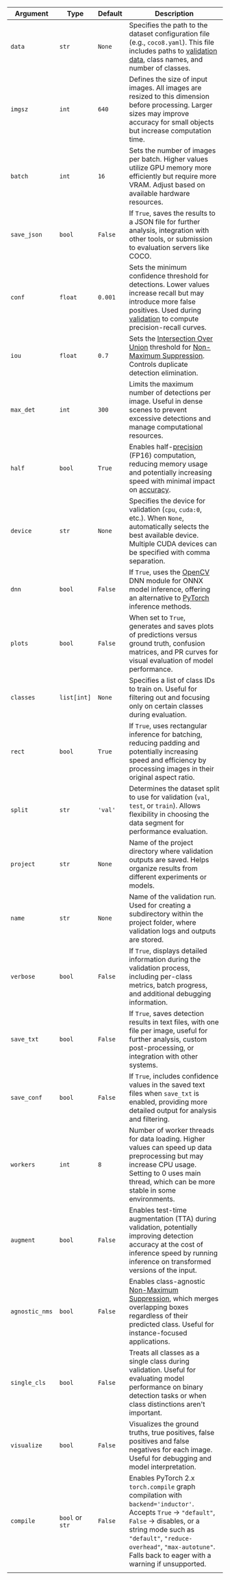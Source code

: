 | Argument       | Type            | Default | Description                                                                                                                                                                                                                                                        |
| -------------- | --------------- | ------- | ------------------------------------------------------------------------------------------------------------------------------------------------------------------------------------------------------------------------------------------------------------------ |
| `data`         | `str`           | `None`  | Specifies the path to the dataset configuration file (e.g., `coco8.yaml`). This file includes paths to [validation data](https://www.ultralytics.com/glossary/validation-data), class names, and number of classes.                                                |
| `imgsz`        | `int`           | `640`   | Defines the size of input images. All images are resized to this dimension before processing. Larger sizes may improve accuracy for small objects but increase computation time.                                                                                   |
| `batch`        | `int`           | `16`    | Sets the number of images per batch. Higher values utilize GPU memory more efficiently but require more VRAM. Adjust based on available hardware resources.                                                                                                        |
| `save_json`    | `bool`          | `False` | If `True`, saves the results to a JSON file for further analysis, integration with other tools, or submission to evaluation servers like COCO.                                                                                                                     |
| `conf`         | `float`         | `0.001` | Sets the minimum confidence threshold for detections. Lower values increase recall but may introduce more false positives. Used during [validation](https://docs.ultralytics.com/modes/val/) to compute precision-recall curves.                                   |
| `iou`          | `float`         | `0.7`   | Sets the [Intersection Over Union](https://www.ultralytics.com/glossary/intersection-over-union-iou) threshold for [Non-Maximum Suppression](https://www.ultralytics.com/glossary/non-maximum-suppression-nms). Controls duplicate detection elimination.          |
| `max_det`      | `int`           | `300`   | Limits the maximum number of detections per image. Useful in dense scenes to prevent excessive detections and manage computational resources.                                                                                                                      |
| `half`         | `bool`          | `True`  | Enables half-[precision](https://www.ultralytics.com/glossary/precision) (FP16) computation, reducing memory usage and potentially increasing speed with minimal impact on [accuracy](https://www.ultralytics.com/glossary/accuracy).                              |
| `device`       | `str`           | `None`  | Specifies the device for validation (`cpu`, `cuda:0`, etc.). When `None`, automatically selects the best available device. Multiple CUDA devices can be specified with comma separation.                                                                           |
| `dnn`          | `bool`          | `False` | If `True`, uses the [OpenCV](https://www.ultralytics.com/glossary/opencv) DNN module for ONNX model inference, offering an alternative to [PyTorch](https://www.ultralytics.com/glossary/pytorch) inference methods.                                               |
| `plots`        | `bool`          | `False` | When set to `True`, generates and saves plots of predictions versus ground truth, confusion matrices, and PR curves for visual evaluation of model performance.                                                                                                    |
| `classes`      | `list[int]`     | `None`  | Specifies a list of class IDs to train on. Useful for filtering out and focusing only on certain classes during evaluation.                                                                                                                                        |
| `rect`         | `bool`          | `True`  | If `True`, uses rectangular inference for batching, reducing padding and potentially increasing speed and efficiency by processing images in their original aspect ratio.                                                                                          |
| `split`        | `str`           | `'val'` | Determines the dataset split to use for validation (`val`, `test`, or `train`). Allows flexibility in choosing the data segment for performance evaluation.                                                                                                        |
| `project`      | `str`           | `None`  | Name of the project directory where validation outputs are saved. Helps organize results from different experiments or models.                                                                                                                                     |
| `name`         | `str`           | `None`  | Name of the validation run. Used for creating a subdirectory within the project folder, where validation logs and outputs are stored.                                                                                                                              |
| `verbose`      | `bool`          | `False` | If `True`, displays detailed information during the validation process, including per-class metrics, batch progress, and additional debugging information.                                                                                                         |
| `save_txt`     | `bool`          | `False` | If `True`, saves detection results in text files, with one file per image, useful for further analysis, custom post-processing, or integration with other systems.                                                                                                 |
| `save_conf`    | `bool`          | `False` | If `True`, includes confidence values in the saved text files when `save_txt` is enabled, providing more detailed output for analysis and filtering.                                                                                                               |
| `workers`      | `int`           | `8`     | Number of worker threads for data loading. Higher values can speed up data preprocessing but may increase CPU usage. Setting to 0 uses main thread, which can be more stable in some environments.                                                                 |
| `augment`      | `bool`          | `False` | Enables test-time augmentation (TTA) during validation, potentially improving detection accuracy at the cost of inference speed by running inference on transformed versions of the input.                                                                         |
| `agnostic_nms` | `bool`          | `False` | Enables class-agnostic [Non-Maximum Suppression](https://www.ultralytics.com/glossary/non-maximum-suppression-nms), which merges overlapping boxes regardless of their predicted class. Useful for instance-focused applications.                                  |
| `single_cls`   | `bool`          | `False` | Treats all classes as a single class during validation. Useful for evaluating model performance on binary detection tasks or when class distinctions aren't important.                                                                                             |
| `visualize`    | `bool`          | `False` | Visualizes the ground truths, true positives, false positives and false negatives for each image. Useful for debugging and model interpretation.                                                                                                                   |
| `compile`      | `bool` or `str` | `False` | Enables PyTorch 2.x `torch.compile` graph compilation with `backend='inductor'`. Accepts `True` → `"default"`, `False` → disables, or a string mode such as `"default"`, `"reduce-overhead"`, `"max-autotune"`. Falls back to eager with a warning if unsupported. |
|                |
